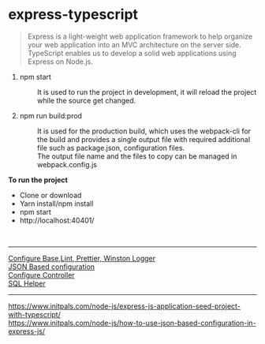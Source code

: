 # express-typescript<br/>

<p><blockquote cite="http://krishna-kv.blogspot.com/2017/05/express-js-using-typescript-and-visual.html"> Express is a light-weight web application framework to help organize your web application into an MVC architecture on the server side. TypeScript enables us to develop a solid web applications using Express on Node.js.</blockquote></p>
<ol>
  <li>npm start </li>
   <p style="margin-left:35px">It is used to run the project in development, it will reload the project while the source get changed. </p>
  <li>npm run build:prod</li>
  <p style="margin-left:35px"> It is used for the production build, which uses the webpack-cli for the build and provides a single output file with required additional file such as package.json, configuration files. <br/>
   The output file name and the files to copy can be managed in webpack.config.js 
  </p>
</ol>
<b>To run the project</b>
<ul>
  <li>Clone or download</li>
  <li>Yarn install/npm install</li>
  <li>npm start</li>
  <li>http://localhost:40401/</li>
  </ul>

<br/>
<hr/>
<a href="https://www.youtube.com/watch?v=soByM3oX2mE">Configure Base,Lint, Prettier, Winston Logger</a>
<br/>
<a href="https://www.youtube.com/watch?v=IIrPdHw2qV8">JSON Based configuration</a>
<br/>
<a href="https://www.youtube.com/watch?v=CFJb8hHwchw">Configure Controller</a>
<br/>
<a href="https://youtu.be/164VCcRLfKk"> SQL Helper</a>
<hr/>

https://www.initpals.com/node-js/express-js-application-seed-project-with-typescript/<br/>
https://www.initpals.com/node-js/how-to-use-json-based-configuration-in-express-js/
